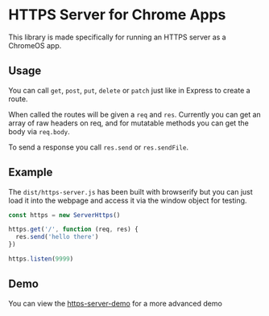 # HTTPS Server for Chrome Apps
This library is made specifically for running an HTTPS server as a ChromeOS app.

## Usage
You can call `get`, `post`, `put`, `delete` or `patch` just like in Express to create a route.

When called the routes will be given a `req` and `res`. Currently you can get an array of raw headers
on req, and for mutatable methods you can get the body via `req.body`.

To send a response you call `res.send` or `res.sendFile`.

## Example
The `dist/https-server.js` has been built with browserify but you can just load it into the webpage
and access it via the window object for testing.

```javascript
const https = new ServerHttps()

https.get('/', function (req, res) {
  res.send('hello there')
})

https.listen(9999)
```

## Demo
You can view the [https-server-demo](https://github.com/markwylde/https-server-demo) for a more advanced demo
